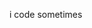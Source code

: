 i code sometimes

<!---
ramenq/ramenq is a ✨ special ✨ repository because its `README.md` (this file) appears on your GitHub profile.
You can click the Preview link to take a look at your changes.
--->
